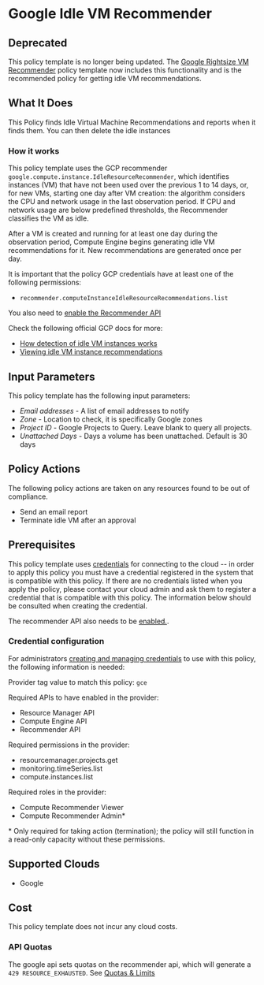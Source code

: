 # Google Idle VM Recommender

## Deprecated

This policy template is no longer being updated. The [Google Rightsize VM Recommender](https://github.com/flexera-public/policy_templates/tree/master/cost/google/rightsize_vm_recommendations) policy template now includes this functionality and is the recommended policy for getting idle VM recommendations.

## What It Does

This Policy finds Idle Virtual Machine Recommendations and reports when it finds them. You can then delete the idle instances

### How it works

This policy template uses the GCP recommender `google.compute.instance.IdleResourceRecommender`, which identifies instances (VM) that have not been used over the previous 1 to 14 days, or, for new VMs, starting one day after VM creation: the algorithm considers the CPU and network usage in the last observation period. If CPU and network usage are below predefined thresholds, the Recommender classifies the VM as idle.

After a VM is created and running for at least one day during the observation period, Compute Engine begins generating idle VM recommendations for it. New recommendations are generated once per day.

It is important that the policy GCP credentials have at least one of the following permissions:

- `recommender.computeInstanceIdleResourceRecommendations.list`

You also need to [enable the Recommender API](https://console.cloud.google.com/flows/enableapi?apiid=recommender.googleapis.com)

Check the following official GCP docs for more:

- [How detection of idle VM instances works](https://cloud.google.com/compute/docs/instances/idle-vm-recommendations-overview#how_detection_of_idle_vm_instances_works)
- [Viewing idle VM instance recommendations](https://cloud.google.com/compute/docs/instances/viewing-and-applying-idle-vm-recommendations#viewing_idle_vm_instance_recommendations)

## Input Parameters

This policy template has the following input parameters:

- *Email addresses* - A list of email addresses to notify
- *Zone* - Location to check, it is specifically Google zones
- *Project ID* - Google Projects to Query. Leave blank to query all projects.
- *Unattached Days* - Days a volume has been unattached. Default is 30 days

## Policy Actions

The following policy actions are taken on any resources found to be out of compliance.

- Send an email report
- Terminate idle VM after an approval

## Prerequisites

This policy template uses [credentials](https://docs.flexera.com/flexera/EN/Automation/ManagingCredentialsExternal.htm) for connecting to the cloud -- in order to apply this policy you must have a credential registered in the system that is compatible with this policy. If there are no credentials listed when you apply the policy, please contact your cloud admin and ask them to register a credential that is compatible with this policy. The information below should be consulted when creating the credential.

The recommender API also needs to be [enabled.](https://cloud.google.com/recommender/docs/enabling#gcloud).

### Credential configuration

For administrators [creating and managing credentials](https://docs.flexera.com/flexera/EN/Automation/ManagingCredentialsExternal.htm) to use with this policy, the following information is needed:

Provider tag value to match this policy: `gce`

Required APIs to have enabled in the provider:

- Resource Manager API
- Compute Engine API
- Recommender API

Required permissions in the provider:

- resourcemanager.projects.get
- monitoring.timeSeries.list
- compute.instances.list

Required roles in the provider:

- Compute Recommender Viewer
- Compute Recommender Admin*

\* Only required for taking action (termination); the policy will still function in a read-only capacity without these permissions.

## Supported Clouds

- Google

## Cost

This policy template does not incur any cloud costs.

### API Quotas

The google api sets quotas on the recommender api, which will generate a `429 RESOURCE_EXHAUSTED`. See [Quotas & Limits](https://cloud.google.com/recommender/quotas)
